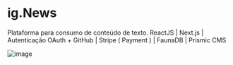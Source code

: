 # ig.News
Plataforma para consumo de conteúdo de texto. ReactJS | Next.js | Autenticação OAuth + GitHub | Stripe ( Payment ) | FaunaDB | Prismic CMS

![image](https://user-images.githubusercontent.com/70518715/214448229-3b42fbe9-7396-41fb-aeca-803bfbe95bc0.png)

